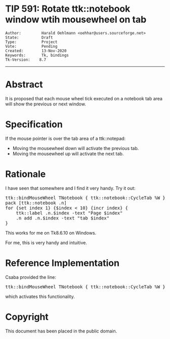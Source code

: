 # TIP 591: Rotate ttk::notebook window wtih mousewheel on tab
	Author:         Harald Oehlmann <oehhar@users.sourceforge.net>
	State:          Draft
	Type:           Project
	Vote:           Pending
	Created:        13-Nov-2020
	Keywords:       Tk, bindings
	Tk-Version:    8.7
-----

# Abstract

It is proposed that each mouse wheel tick executed on a notebook tab area will show the previous or next window.

# Specification

If the mouse pointer is over the tab area of a ttk::notepad:

   *   Moving the mousewheel down will activate the previous tab.
   *   Moving the mousewheel up will activate the next tab.

# Rationale

I have seen that somewhere and I find it very handy. Try it out:

<pre>
ttk::bindMouseWheel TNotebook { ttk::notebook::CycleTab %W }
pack [ttk::notebook .n]
for {set index 1} {$index < 10} {incr index} {
    ttk::label .n.$index -text "Page $index"
    .n add .n.$index -text "tab $index"
}
</pre>

This works for me on Tk8.6.10 on Windows.

For me, this is very handy and intuitive.

# Reference Implementation

Csaba provided the line:

<pre>
ttk::bindMouseWheel TNotebook { ttk::notebook::CycleTab %W }
</pre>

which activates this functionality.

# Copyright

This document has been placed in the public domain.
